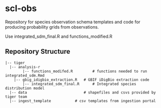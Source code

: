 # scl-obs
Repository for species observation schema templates and code for producing probability grids from observations.

Use integrated_sdm_final.R and functions_modified.R

## Repository Structure

	|-- tiger  
	  |-- analysis-r     	   
        	|-- functions_modifed.R         # functions needed to run integrated_sdm.Rmd
		|-- gbig_idigbio_extraction.R   # GBIF iDigBio extraction code
        	|-- integrated_sdm_final.R      # Integrated species distribution model    
	  |-- data                      	# shapefiles and csvs provided by tiger team
	  |-- ingest_template			# csv templates from ingestion portal
